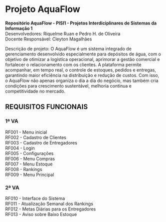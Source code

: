 # Projeto AquaFlow

**Repositório AquaFlow - PISI1 - Projetos Interdiciplinares de Sistemas da Informação 1**                                                             
Desenvolvedores: Riquelme Ruan e Pedro H. de Oliveira                                                           
Docente Responsável: Cleyton Magalhães                                                        

Descrição de projeto: 
O AquaFlow é um sistema integrado de gerenciamento desenvolvido especialmente para depósitos de água, com o objetivo de otimizar a logística operacional, aprimorar a gestão comercial e fortalecer o relacionamento com os clientes. A plataforma permite acompanhar, em tempo real, o controle de estoques, pedidos e entregas, garantindo maior eficiência na distribuição e redução de custos. Com isso, o AquaFlow não apenas organiza o dia a dia do negócio, mas também cria condições para crescimento sustentável, melhoria contínua e competitividade no mercado.

## REQUISITOS FUNCIONAIS
 
###  1ª VA                                                                   
RF001 - Menu inicial                                                                                                                  
RF002 -  Cadastro de Clientes                                                                                                                   
RF003 - Cadastro de Entregadores                                                                                                                       
RF004 - Login                                                                                
RF005 - Configurações                                                                                                                 
RF006 - Menu Compras                                                                       
RF007 - Menu Estoque                                                                                        
RF008 - Rankings                                                                                                                            
RF009 - Menu Principal                                                                                            

###  2ª VA
RF010 - Interface do Sistema                                                               
RF011 - Atualização Semanal dos Rankings                                                                                         
RF012 - Metas Diárias para os Entregadores                                                                            
RF013 - Aviso sobre Baixo Estoque                                                
